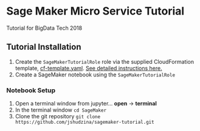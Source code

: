 # Sage Maker Micro Service Tutorial

Tutorial for BigData Tech 2018

## Tutorial Installation

1. Create the ```SageMakerTutorialRole``` role via the supplied CloudFormation
  template, [cf-template.yaml](cf-template.yaml).  [See detailed instructions here.](RoleSetup.md)
2. Create a SageMaker notebook using the ```SageMakerTutorialRole```


### Notebook Setup

1. Open a terminal window from jupyter...   **open** -> **terminal**
2. In the terminal window ```cd SageMaker```
3. Clone the git repository ```git clone https://github.com/jshudzina/sagemaker-tutorial.git```

